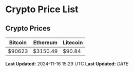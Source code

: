 # Crypto Price List

## Crypto Prices
| Bitcoin | Ethereum | Litecoin |
| ------- | -------- | -------- |
| $90623 | $3150.49 | $90.84 |
**Last Updated:** 2024-11-16 15:29 UTC
**Last Updated:** $DATE$
